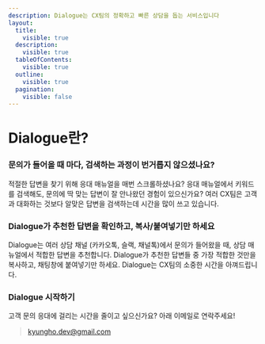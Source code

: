 ```yaml
---
description: Dialogue는 CX팀의 정확하고 빠른 상담을 돕는 서비스입니다
layout:
  title:
    visible: true
  description:
    visible: true
  tableOfContents:
    visible: true
  outline:
    visible: true
  pagination:
    visible: false
---
```


# Dialogue란?

### 문의가 들어올 때 마다, 검색하는 과정이 번거롭지 않으셨나요?

적절한 답변을 찾기 위해 응대 매뉴얼을 매번 스크롤하셨나요? 응대 매뉴얼에서 키워드를 검색해도, 문의에 딱 맞는 답변이 잘 안나왔던 경험이 있으신가요? 여러 CX팀은 고객과 대화하는 것보다 알맞은 답변을 검색하는데 시간을 많이 쓰고 있습니다.

### Dialogue가 추천한 답변을 확인하고, 복사/붙여넣기만 하세요

Dialogue는 여러 상담 채널 (카카오톡, 슬랙, 채널톡)에서 문의가 들어왔을 때, 상담 매뉴얼에서 적합한 답변을 추천합니다. Dialogue가 추천한 답변들 중 가장 적합한 것만을 복사하고, 채팅창에 붙여넣기만 하세요. Dialogue는 CX팀의 소중한 시간을 아껴드립니다.

### Dialogue 시작하기

고객 문의 응대에 걸리는 시간을 줄이고 싶으신가요? 아래 이메일로 연락주세요!

> kyungho.dev@gmail.com




